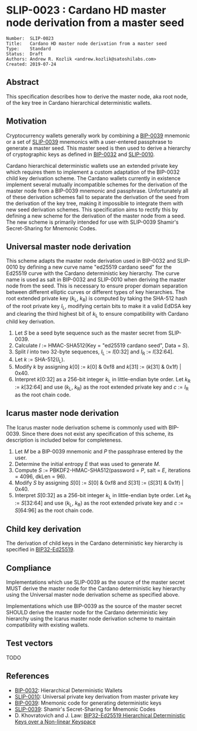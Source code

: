 # SLIP-0023 : Cardano HD master node derivation from a master seed

```
Number:  SLIP-0023
Title:   Cardano HD master node derivation from a master seed
Type:    Standard
Status:  Draft
Authors: Andrew R. Kozlik <andrew.kozlik@satoshilabs.com>
Created: 2019-07-24
```

## Abstract

This specification describes how to derive the master node, aka root node, of the key tree in Cardano hierarchical deterministic wallets.

## Motivation

Cryptocurrency wallets generally work by combining a [BIP-0039](https://github.com/bitcoin/bips/blob/master/bip-0039.mediawiki) mnemonic or a set of [SLIP-0039](https://github.com/satoshilabs/slips/blob/master/slip-0039.md) mnemonics with a user-entered passphrase to generate a master seed. This master seed is then used to derive a hierarchy of cryptographic keys as defined in [BIP-0032](https://github.com/bitcoin/bips/blob/master/bip-0032.mediawiki) and [SLIP-0010](https://github.com/satoshilabs/slips/blob/master/slip-0010.md).

Cardano hierarchical deterministic wallets use an extended private key which requires them to implement a custom adaptation of the BIP-0032 child key derivation scheme. The Cardano wallets currently in existence implement several mutually incompatible schemes for the derivation of the master node from a BIP-0039 mnemonic and passphrase. Unfortunately all of these derivation schemes fail to separate the derivation of the seed from the derivation of the key tree, making it impossible to integrate them with new seed derivation schemes. This specification aims to rectify this by defining a new scheme for the derivation of the master node from a seed. The new scheme is primarily intended for use with SLIP-0039 Shamir's Secret-Sharing for Mnemonic Codes.

## Universal master node derivation

This scheme adapts the master node derivation used in BIP-0032 and SLIP-0010 by defining a new curve name "ed25519 cardano seed" for the Ed25519 curve with the Cardano deterministic key hierarchy. The curve name is used as salt in BIP-0032 and SLIP-0010 when deriving the master node from the seed. This is necessary to ensure proper domain separation between different elliptic curves or different types of key hierarchies. The root extended private key (*k*<sub>L</sub>,&nbsp;*k*<sub>R</sub>) is computed by taking the SHA-512 hash of the root private key *I*<sub>L</sub>, modifying certain bits to make it a valid EdDSA key and clearing the third highest bit of *k*<sub>L</sub> to ensure compatibility with Cardano child key derivation.

1. Let *S* be a seed byte sequence such as the master secret from SLIP-0039.
2. Calculate *I* := HMAC-SHA512(Key = "ed25519 cardano seed", Data = *S*).
3. Split *I* into two 32-byte sequences, *I*<sub>L</sub> := *I*[0:32] and *I*<sub>R</sub> := *I*[32:64].
4. Let *k* := SHA-512(*I*<sub>L</sub>).
5. Modify *k* by assigning *k*[0] := *k*[0] & 0xf8 and *k*[31] := (*k*[31] & 0x1f) | 0x40.
6. Interpret *k*[0:32] as a 256-bit integer *k*<sub>L</sub> in little-endian byte order. Let *k*<sub>R</sub> := *k*[32:64] and use (*k*<sub>L</sub>,&nbsp;*k*<sub>R</sub>) as the root extended private key and *c* := *I*<sub>R</sub> as the root chain code.

## Icarus master node derivation

The Icarus master node derivation scheme is commonly used with BIP-0039. Since there does not exist any specification of this scheme, its description is included below for completeness.

1. Let *M* be a BIP-0039 mnemonic and *P* the passphrase entered by the user.
2. Determine the initial entropy *E* that was used to generate *M*.
3. Compute *S* := PBKDF2-HMAC-SHA512(password = *P*, salt = *E*, iterations = 4096, dkLen = 96).
4. Modify *S* by assigning *S*[0] := *S*[0] & 0xf8 and *S*[31] := (*S*[31] & 0x1f) | 0x40.
5. Interpret *S*[0:32] as a 256-bit integer *k*<sub>L</sub> in little-endian byte order. Let *k*<sub>R</sub> := *S*[32:64] and use (*k*<sub>L</sub>,&nbsp;*k*<sub>R</sub>) as the root extended private key and *c* := *S*[64:96] as the root chain code.

## Child key derivation

The derivation of child keys in the Cardano deterministic key hierarchy is specified in [BIP32-Ed25519](https://cardanolaunch.com/assets/Ed25519_BIP.pdf).

## Compliance

Implementations which use SLIP-0039 as the source of the master secret MUST derive the master node for the Cardano deterministic key hierarchy using the Universal master node derivation scheme as specified above.

Implementations which use BIP-0039 as the source of the master secret SHOULD derive the master node for the Cardano deterministic key hierarchy using the Icarus master node derivation scheme to maintain compatibility with existing wallets.

## Test vectors

TODO

## References

* [BIP-0032](https://github.com/bitcoin/bips/blob/master/bip-0032.mediawiki): Hierarchical Deterministic Wallets
* [SLIP-0010](https://github.com/satoshilabs/slips/blob/master/slip-0010.md): Universal private key derivation from master private key
* [BIP-0039](https://github.com/bitcoin/bips/blob/master/bip-0039.mediawiki): Mnemonic code for generating deterministic keys
* [SLIP-0039](https://github.com/satoshilabs/slips/blob/master/slip-0039.md): Shamir's Secret-Sharing for Mnemonic Codes
* D. Khovratovich and J. Law: [BIP32-Ed25519 Hierarchical Deterministic Keys over a Non-linear Keyspace](https://cardanolaunch.com/assets/Ed25519_BIP.pdf)
